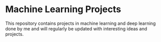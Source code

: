 # Machine Learning Projects
This repository contains projects in machine learning and deep learning 
done by me and will regularly be updated with interesting ideas and projects.

